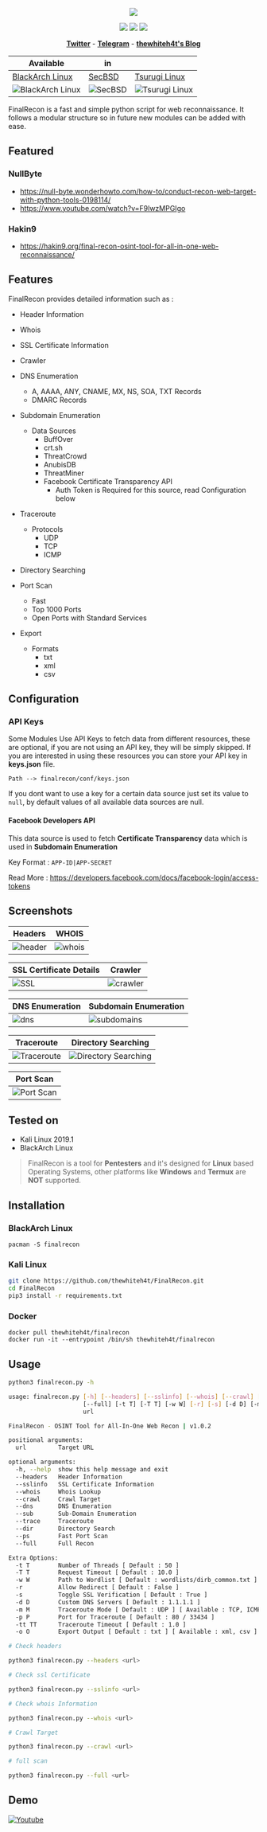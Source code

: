 <p align="center"><img src="https://i.imgur.com/rLENhCp.jpg"></p>

<p align="center">
<img src="https://img.shields.io/badge/Python-3-brightgreen.svg?style=plastic">
<img src="https://img.shields.io/badge/OSINT-red.svg?style=plastic">
<img src="https://img.shields.io/badge/Web-red.svg?style=plastic">
</p>

<p align="center">
  <a href="https://twitter.com/thewhiteh4t"><b>Twitter</b></a>
  <span> - </span>
  <a href="https://t.me/thewhiteh4t"><b>Telegram</b></a>
  <span> - </span>
  <a href="https://thewhiteh4t.github.io"><b>thewhiteh4t's Blog</b></a>
</p>

| Available | in | |
|-|-|-|
| [BlackArch Linux](https://blackarch.org/) | [SecBSD](https://secbsd.org/) | [Tsurugi Linux](https://tsurugi-linux.org/) |
| ![BlackArch Linux](https://i.imgur.com/1wJVDV5.png) | ![SecBSD](https://i.imgur.com/z36xL8c.png) | ![Tsurugi Linux](https://i.imgur.com/S1ylcp7.jpg) |

FinalRecon is a fast and simple python script for web reconnaissance. It follows a modular structure so in future new modules can be added with ease.

## Featured

### NullByte
* https://null-byte.wonderhowto.com/how-to/conduct-recon-web-target-with-python-tools-0198114/
* https://www.youtube.com/watch?v=F9lwzMPGIgo

### Hakin9
* https://hakin9.org/final-recon-osint-tool-for-all-in-one-web-reconnaissance/

## Features

FinalRecon provides detailed information such as :

* Header Information

* Whois

* SSL Certificate Information

* Crawler

* DNS Enumeration
  * A, AAAA, ANY, CNAME, MX, NS, SOA, TXT Records
  * DMARC Records

* Subdomain Enumeration
  * Data Sources
    * BuffOver
    * crt.sh
    * ThreatCrowd
    * AnubisDB
    * ThreatMiner
    * Facebook Certificate Transparency API
      * Auth Token is Required for this source, read Configuration below

* Traceroute
  * Protocols
    * UDP
    * TCP
    * ICMP

* Directory Searching

* Port Scan
  * Fast
  * Top 1000 Ports
  * Open Ports with Standard Services

* Export
  * Formats
    * txt
    * xml
    * csv

## Configuration

### API Keys

Some Modules Use API Keys to fetch data from different resources, these are optional, if you are not using an API key, they will be simply skipped.
If you are interested in using these resources you can store your API key in **keys.json** file.

`Path --> finalrecon/conf/keys.json`

If you dont want to use a key for a certain data source just set its value to `null`, by default values of all available data sources are null.

#### Facebook Developers API

This data source is used to fetch **Certificate Transparency** data which is used in **Subdomain Enumeration**

Key Format : `APP-ID|APP-SECRET`

Read More : https://developers.facebook.com/docs/facebook-login/access-tokens

## Screenshots

| Headers | WHOIS |
|-|-|
| ![header](https://i.imgur.com/B7sblDP.png) | ![whois](https://i.imgur.com/cDEJ79H.png) |

| SSL Certificate Details | Crawler |
|-|-|
| ![SSL](https://i.imgur.com/PFZm0qx.png) | ![crawler](https://i.imgur.com/C8eQ8z3.png) |

| DNS Enumeration | Subdomain Enumeration |
|-|-|
| ![dns](https://i.imgur.com/dUlnIv6.png) | ![subdomains](https://i.imgur.com/G7Tm5k1.png) |

| Traceroute | Directory Searching |
|-|-|
| ![Traceroute](https://i.imgur.com/v9NZjo2.png) | ![Directory Searching](https://i.imgur.com/V9mXO31.png) |

| Port Scan |
|-|
| ![Port Scan](https://i.imgur.com/mOpWydU.png) |

## Tested on

* Kali Linux 2019.1
* BlackArch Linux

> FinalRecon is a tool for **Pentesters** and it's designed for **Linux** based Operating Systems, other platforms like **Windows** and **Termux** are **NOT** supported.

## Installation

### BlackArch Linux

```
pacman -S finalrecon
```

### Kali Linux

```bash
git clone https://github.com/thewhiteh4t/FinalRecon.git
cd FinalRecon
pip3 install -r requirements.txt
```

### Docker

```
docker pull thewhiteh4t/finalrecon
docker run -it --entrypoint /bin/sh thewhiteh4t/finalrecon
```

## Usage

```bash
python3 finalrecon.py -h

usage: finalrecon.py [-h] [--headers] [--sslinfo] [--whois] [--crawl] [--dns] [--sub] [--trace] [--dir] [--ps]
                     [--full] [-t T] [-T T] [-w W] [-r] [-s] [-d D] [-m M] [-p P] [-tt TT] [-o O]
                     url

FinalRecon - OSINT Tool for All-In-One Web Recon | v1.0.2

positional arguments:
  url         Target URL

optional arguments:
  -h, --help  show this help message and exit
  --headers   Header Information
  --sslinfo   SSL Certificate Information
  --whois     Whois Lookup
  --crawl     Crawl Target
  --dns       DNS Enumeration
  --sub       Sub-Domain Enumeration
  --trace     Traceroute
  --dir       Directory Search
  --ps        Fast Port Scan
  --full      Full Recon

Extra Options:
  -t T        Number of Threads [ Default : 50 ]
  -T T        Request Timeout [ Default : 10.0 ]
  -w W        Path to Wordlist [ Default : wordlists/dirb_common.txt ]
  -r          Allow Redirect [ Default : False ]
  -s          Toggle SSL Verification [ Default : True ]
  -d D        Custom DNS Servers [ Default : 1.1.1.1 ]
  -m M        Traceroute Mode [ Default : UDP ] [ Available : TCP, ICMP ]
  -p P        Port for Traceroute [ Default : 80 / 33434 ]
  -tt TT      Traceroute Timeout [ Default : 1.0 ]
  -o O        Export Output [ Default : txt ] [ Available : xml, csv ]
```

```bash
# Check headers

python3 finalrecon.py --headers <url>

# Check ssl Certificate

python3 finalrecon.py --sslinfo <url>

# Check whois Information

python3 finalrecon.py --whois <url>

# Crawl Target

python3 finalrecon.py --crawl <url>

# full scan

python3 finalrecon.py --full <url>
```

## Demo
[![Youtube](https://i.imgur.com/IQpZ67e.png)](https://www.youtube.com/watch?v=10q_CKnM3x4)
